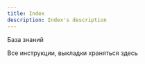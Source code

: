 ```yaml
---
title: Index
description: Index's description
---
```


База знаний

Все инструкции, выкладки храняться здесь